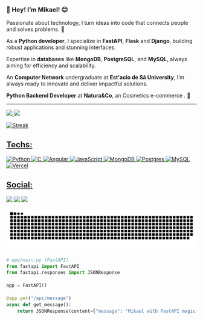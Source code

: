 ### 🌟 Hey! I’m Mikael! 😊  

Passionate about technology, I turn ideas into code that connects people and solves problems. 🚀  

As a **Python developer**, I specialize in **FastAPI**, **Flask** and **Django**, building robust applications and stunning interfaces.  

Expertise in **databases** like **MongoDB**, **PostgreSQL**, and **MySQL**, always aiming for efficiency and scalability.  

An **Computer Network** undergraduate at **Est'acio de Sá University**, I’m always ready to innovate and deliver impactful solutions.  

**Python Backend Developer** at **Natura&Co**, an Cosmetics e-commerce . 🚀

---


 <div>
  <a href="https://github.com/afrociberdelio">
  <img height="180em" src="https://github-readme-stats.vercel.app/api?username=afrociberdelio&show_icons=true&theme=algolia&include_all_commits=true&count_private=true"/>
  
  <img height="180em" src="https://github-readme-stats.vercel.app/api/top-langs/?username=afrociberdelio&layout=compact&langs_count=7&theme=algolia"/>
</div>

 ![Streak](https://streak-stats.demolab.com/?user=afrociberdelio&theme=algolia)

 ## Techs:
    
![Python](https://img.shields.io/badge/Python-3776AB?style=for-the-badge&logo=python&logoColor=white)
![C](https://img.shields.io/badge/C-00599C?style=plastic&logo=c&logoColor=white)
![Angular](https://img.shields.io/badge/Angular-DD0031?style=for-the-badge&logo=angular&logoColor=white)
![JavaScript](https://img.shields.io/badge/javascript-%23323330.svg?style=for-the-badge&logo=javascript&logoColor=%23F7DF1E)
![MongoDB](https://img.shields.io/badge/MongoDB-%234ea94b.svg?style=for-the-badge&logo=mongodb&logoColor=white)
![Postgres](https://img.shields.io/badge/postgres-%23316192.svg?style=for-the-badge&logo=postgresql&logoColor=white)
![MySQL](https://img.shields.io/badge/mysql-%2300f.svg?style=for-the-badge&logo=mysql&logoColor=white)
![Vercel](https://img.shields.io/badge/vercel-%23000000.svg?style=for-the-badge&logo=vercel&logoColor=white)
    
 ## Social:
   
  <a href="https://www.instagram.com/afrociberdelio/" target="_blank"><img src="https://img.shields.io/badge/-Instagram-%23E4405F?style=for-the-badge&logo=instagram&logoColor=white" target="_blank"></a>
   <a href = "mailto:contato@mikaelsouza.com"><img src="https://img.shields.io/badge/-Gmail-%23333?style=for-the-badge&logo=gmail&logoColor=white" target="_blank"></a>
  <a href="https://www.linkedin.com/in/mikaeldevs/" target="_blank"><img src="https://img.shields.io/badge/-LinkedIn-%230077B5?style=for-the-badge&logo=linkedin&logoColor=white" target="_blank"></a>
 

<picture>
  <source
    media="(prefers-color-scheme: dark)"
    srcset="https://raw.githubusercontent.com/platane/snk/output/github-contribution-grid-snake-dark.svg"
  />
  <source
    media="(prefers-color-scheme: light)"
    srcset="https://raw.githubusercontent.com/platane/snk/output/github-contribution-grid-snake.svg"
  />
  <img
    alt="github contribution grid snake animation"
    src="https://raw.githubusercontent.com/platane/snk/output/github-contribution-grid-snake.svg"
  />
</picture>
 
    
```python
# app/main.py (FastAPI)
from fastapi import FastAPI
from fastapi.responses import JSONResponse

app = FastAPI()

@app.get("/api/message")
async def get_message():
    return JSONResponse(content={"message": "Mikael with FastAPI magic!"})

```

